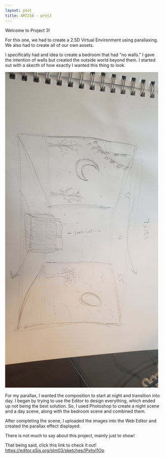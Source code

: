 ```yaml
---
layout: post
title: ART210 - proj3
---
```


Welcome to Project 3!

For this one, we had to create a 2.5D Virtual Environment using parallaxing. We also had to create all of our own
assets.

I specifically had and idea to create a bedroom that had "no walls." I gave the intention of walls but created
the outside world beyond them. I started out with a skecth of how exactly I wanted this thing to look.

![image tooltip here](/images/20190305_164037.jpg)


For my parallax, I wanted the composition to start at night and transition into day. I began by trying to use the
Editor to design everything, which ended up not being the best solution. So, I used Photoshop to create a night
scene and a day scene, along with the bedroom scene and combined them. 

After completing the scene, I uploaded the images into the Web Editor and created the parallax effect displayed.

There is not much to say about this project, mainly just to show!

That being said, click this link to check it out!
https://editor.p5js.org/slm03/sketches/lPxhyl1Op
